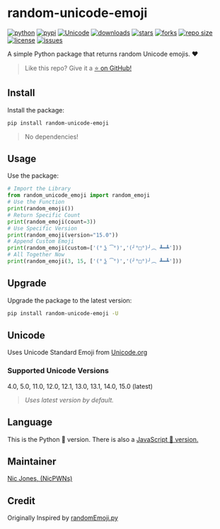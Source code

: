 # random-unicode-emoji

[![python](https://img.shields.io/pypi/pyversions/random-unicode-emoji)](https://pypi.org/project/random-unicode-emoji/)
[![pypi](https://img.shields.io/pypi/v/random-unicode-emoji)](https://pypi.org/project/random-unicode-emoji/)
[![Unicode](https://img.shields.io/badge/Unicode-15.0-success)](https://www.unicode.org/Public/emoji/15.0/)
[![downloads](https://pepy.tech/badge/random-unicode-emoji)](https://pepy.tech/project/random-unicode-emoji)
[![stars](https://img.shields.io/github/stars/NicPWNs/random-unicode-emoji-py)](https://github.com/NicPWNs/random-unicode-emoji-py/stargazers)
[![forks](https://img.shields.io/github/forks/NicPWNs/random-unicode-emoji-py.svg)](https://github.com/NicPWNs/random-unicode-emoji-py/forks)
[![repo size](https://img.shields.io/github/repo-size/NicPWNs/random-unicode-emoji-py)](https://github.com/NicPWNs/random-unicode-emoji-py)
[![license](https://img.shields.io/badge/license-MIT-green.svg)](https://github.com/NicPWNs/random-unicode-emoji-py/blob/main/LICENSE.rst)
[![issues](https://img.shields.io/github/issues/NicPWNs/random-unicode-emoji-py.svg)](https://github.com/NicPWNs/random-unicode-emoji-py/issues)

A simple Python package that returns random Unicode emojis. ❤️

> Like this repo? Give it a [⭐ on GitHub!](https://github.com/NicPWNs/random-unicode-emoji-py)

## Install

Install the package:

```bash
pip install random-unicode-emoji
```

> No dependencies!

## Usage

Use the package:

```py
# Import the Library
from random_unicode_emoji import random_emoji
# Use the Function
print(random_emoji())
# Return Specific Count
print(random_emoji(count=3))
# Use Specific Version
print(random_emoji(version="15.0"))
# Append Custom Emoji
print(random_emoji(custom=['(° ͜ʖ ͡°)','(╯°□°)╯︵ ┻━┻']))
# All Together Now
print(random_emoji(3, 15, ['(° ͜ʖ ͡°)','(╯°□°)╯︵ ┻━┻']))
```

## Upgrade

Upgrade the package to the latest version:

```bash
pip install random-unicode-emoji -U
```

## Unicode

Uses Unicode Standard Emoji from [Unicode.org](https://www.unicode.org/Public/emoji/)

### Supported Unicode Versions

4.0, 5.0, 11.0, 12.0, 12.1, 13.0, 13.1, 14.0, 15.0 (latest)

> _Uses latest version by default._

## Language

This is the Python 🐍 version. There is also a [JavaScript 📜 version.](https://github.com/NicPWNs/random-unicode-emoji)

## Maintainer

[Nic Jones, (NicPWNs)](https://github.com/NicPWNs)

## Credit

Originally Inspired by [randomEmoji.py](https://gist.github.com/shello/efa2655e8a7bce52f273)
